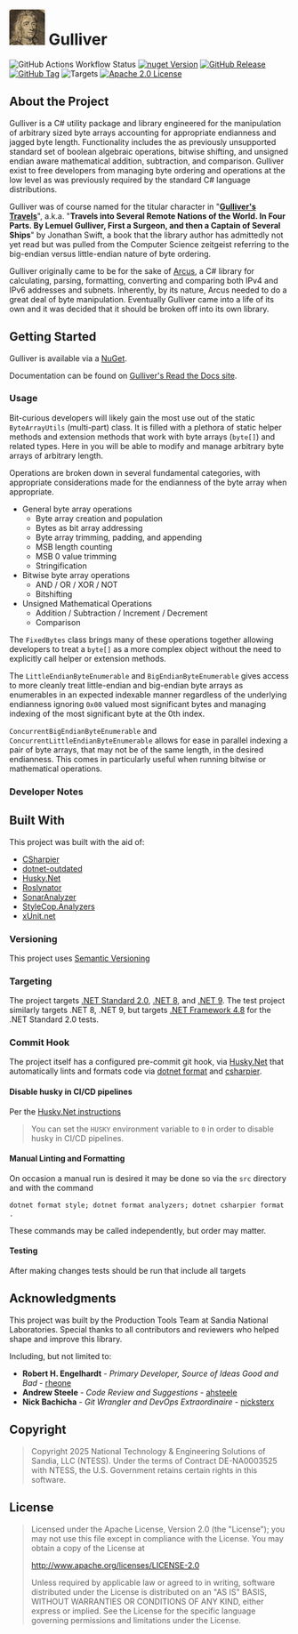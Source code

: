 ﻿# ![Gulliver](src/Gulliver/icon.png) Gulliver

![GitHub Actions Workflow Status](https://img.shields.io/github/actions/workflow/status/sandialabs/Gulliver/build.yml?branch=main)
[![nuget Version](https://img.shields.io/nuget/v/Gulliver)](https://www.nuget.org/packages/Gulliver)
[![GitHub Release](https://img.shields.io/github/v/release/sandialabs/Gulliver)](https://github.com/sandialabs/Gulliver/releases)
[![GitHub Tag](https://img.shields.io/github/v/tag/sandialabs/Gulliver)](https://github.com/sandialabs/Gulliver/tags)
![Targets](https://img.shields.io/badge/.NET%20Standard%202.0%20|%20.NET%208.0%20|%20.NET%209.0-blue?logo=.net)
[![Apache 2.0 License](https://img.shields.io/github/license/sandialabs/Gulliver?logo=apache)](https://github.com/sandialabs/Gulliver/blob/main/LICENSE)

## About the Project

Gulliver is a C# utility package and library engineered for the manipulation of arbitrary sized byte arrays accounting for appropriate endianness and jagged byte length. Functionality includes the as previously unsupported standard set of boolean algebraic operations, bitwise shifting, and unsigned endian aware mathematical addition, subtraction, and comparison. Gulliver exist to free developers from managing byte ordering and operations at the low level as was previously required by the standard C# language distributions.

Gulliver was of course named for the titular character in "**[Gulliver's Travels](https://www.gutenberg.org/ebooks/829)**", a.k.a. "**Travels into Several Remote Nations of the World. In Four Parts. By Lemuel Gulliver, First a Surgeon, and then a Captain of Several Ships**" by Jonathan Swift, a book that the library author has admittedly not yet read but was pulled from the Computer Science zeitgeist referring to the big-endian versus little-endian nature of byte ordering.

Gulliver originally came to be for the sake of [Arcus](https://github.com/sandialabs/arcus), a C# library for calculating, parsing, formatting, converting and comparing both IPv4 and IPv6 addresses and subnets. Inherently, by its nature, Arcus needed to do a great deal of byte manipulation. Eventually Gulliver came into a life of its own and it was decided that it should be broken off into its own library.

## Getting Started

Gulliver is available via a [NuGet](https://www.nuget.org/packages/Gulliver/).

Documentation can be found on [Gulliver's Read the Docs site](https://gulliver.readthedocs.io/en/latest/).

### Usage

Bit-curious developers will likely gain the most use out of the static `ByteArrayUtils` (multi-part) class. It is filled with a plethora of static helper methods and extension methods that work with byte arrays (`byte[]`) and related types. Here in you will be able to modify and manage arbitrary byte arrays of arbitrary length.

Operations are broken down in several fundamental categories, with appropriate considerations made for the endianness of the byte array when appropriate.

- General byte array operations
  - Byte array creation and population
  - Bytes as bit array addressing
  - Byte array trimming, padding, and appending
  - MSB length counting
  - MSB 0 value trimming
  - Stringification
- Bitwise byte array operations
  - AND / OR / XOR / NOT
  - Bitshifting
- Unsigned Mathematical Operations
  - Addition / Subtraction / Increment / Decrement
  - Comparison

The `FixedBytes` class brings many of these operations together allowing developers to treat a `byte[]` as a more complex object without the need to explicitly call helper or extension methods.

The `LittleEndianByteEnumerable` and `BigEndianByteEnumerable` gives access to more cleanly treat little-endian and big-endian byte arrays as enumerables in an expected indexable manner regardless of the underlying endianness ignoring `0x00` valued most significant bytes and managing indexing of the most significant byte at the 0th index.

`ConcurrentBigEndianByteEnumerable` and `ConcurrentLittleEndianByteEnumerable` allows for ease in parallel indexing a pair of byte arrays, that may not be of the same length, in the desired endianness. This comes in particularly useful when running bitwise or mathematical operations.

### Developer Notes

## Built With

This project was built with the aid of:

- [CSharpier](https://csharpier.com/)
- [dotnet-outdated](https://github.com/dotnet-outdated/dotnet-outdated)
- [Husky.Net](https://alirezanet.github.io/Husky.Net/)
- [Roslynator](https://josefpihrt.github.io/docs/roslynator/)
- [SonarAnalyzer](https://www.sonarsource.com/products/sonarlint/features/visual-studio/)
- [StyleCop.Analyzers](https://github.com/DotNetAnalyzers/StyleCopAnalyzers)
- [xUnit.net](https://xunit.net/)

### Versioning

This project uses [Semantic Versioning](https://semver.org/)

### Targeting

The project targets [.NET Standard 2.0](https://learn.microsoft.com/en-us/dotnet/standard/net-standard?tabs=net-standard-2-0), [.NET 8](https://learn.microsoft.com/en-us/dotnet/core/whats-new/dotnet-8), and [.NET 9](https://learn.microsoft.com/en-us/dotnet/core/whats-new/dotnet-9/overview). The test project similarly targets .NET 8, .NET 9, but targets [.NET Framework 4.8](https://dotnet.microsoft.com/en-us/download/dotnet-framework/net48) for the .NET Standard 2.0 tests.

### Commit Hook

The project itself has a configured pre-commit git hook, via [Husky.Net](https://alirezanet.github.io/Husky.Net/) that automatically lints and formats code via [dotnet format](https://learn.microsoft.com/en-us/dotnet/core/tools/dotnet-format) and [csharpier](https://csharpier.com/).

#### Disable husky in CI/CD pipelines

Per the [Husky.Net instructions](https://alirezanet.github.io/Husky.Net/guide/automate.html#disable-husky-in-ci-cd-pipelines)

> You can set the `HUSKY` environment variable to `0` in order to disable husky in CI/CD pipelines.

#### Manual Linting and Formatting

On occasion a manual run is desired it may be done so via the `src` directory and with the command

```shell
dotnet format style; dotnet format analyzers; dotnet csharpier format .
```

These commands may be called independently, but order may matter.

#### Testing

After making changes tests should be run that include all targets

## Acknowledgments

This project was built by the Production Tools Team at Sandia National Laboratories. Special thanks to all contributors and reviewers who helped shape and improve this library.

Including, but not limited to:

- **Robert H. Engelhardt** - _Primary Developer, Source of Ideas Good and Bad_ - [rheone](https://github.com/rheone)
- **Andrew Steele** - _Code Review and Suggestions_ - [ahsteele](https://github.com/ahsteele)
- **Nick Bachicha** - _Git Wrangler and DevOps Extraordinaire_ - [nicksterx](https://github.com/nicksterx)

## Copyright

> Copyright 2025 National Technology & Engineering Solutions of Sandia, LLC (NTESS). Under the terms of Contract DE-NA0003525 with NTESS, the U.S. Government retains certain rights in this software.

## License

> Licensed under the Apache License, Version 2.0 (the "License"); you may not use this file except in compliance with the License. You may obtain a copy of the License at
>
> http://www.apache.org/licenses/LICENSE-2.0
>
> Unless required by applicable law or agreed to in writing, software distributed under the License is distributed on an "AS IS" BASIS, WITHOUT WARRANTIES OR CONDITIONS OF ANY KIND, either express or implied. See the License for the specific language governing permissions and limitations under the License.
